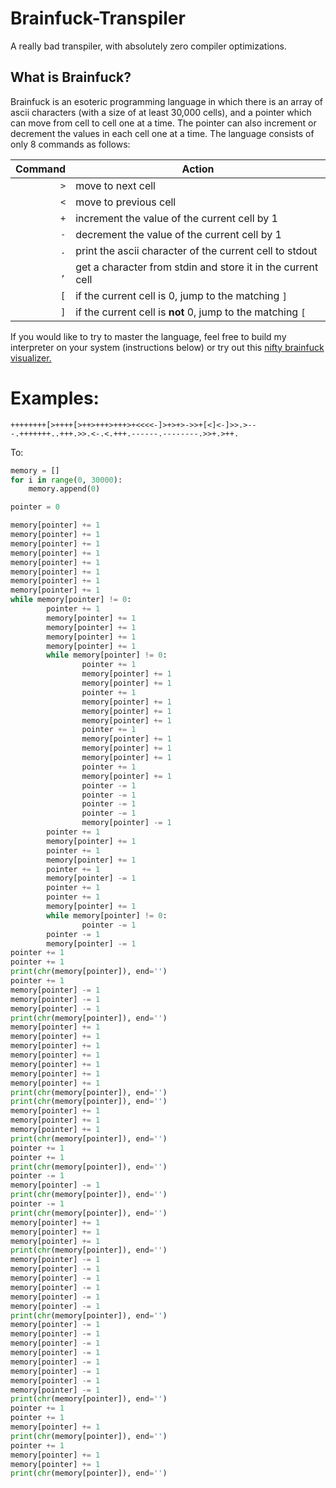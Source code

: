 # Brainfuck-Transpiler
A really bad transpiler, with absolutely zero compiler optimizations.

## What is Brainfuck?

Brainfuck is an esoteric programming language in which there is an array of ascii
characters (with a size of at least 30,000 cells), and a pointer which can move
from cell to cell one at a time. The pointer can also increment or decrement the values in each cell
one at a time. The language consists of only 8 commands as follows:

Command | Action
-------:|---
``>``   | move to next cell
``<``   | move to previous cell
``+``   | increment the value of the current cell by 1
``-``   | decrement the value of the current cell by 1
``.``   | print the ascii character of the current cell to stdout
``,``   | get a character from stdin and store it in the current cell
``[``   | if the current cell is 0, jump to the matching ``]``
``]``   | if the current cell is **not** 0, jump to the matching ``[``

If you would like to try to master the language, feel free to build my interpreter on
your system (instructions below)
or try out this [nifty brainfuck visualizer.](http://fatiherikli.github.io/brainfuck-visualizer/)

# Examples:
```bf
++++++++[>++++[>++>+++>+++>+<<<<-]>+>+>->>+[<]<-]>>.>---.+++++++..+++.>>.<-.<.+++.------.--------.>>+.>++.
```

To:

```python
memory = []
for i in range(0, 30000):
    memory.append(0)

pointer = 0

memory[pointer] += 1
memory[pointer] += 1
memory[pointer] += 1
memory[pointer] += 1
memory[pointer] += 1
memory[pointer] += 1
memory[pointer] += 1
memory[pointer] += 1
while memory[pointer] != 0:
        pointer += 1
        memory[pointer] += 1
        memory[pointer] += 1
        memory[pointer] += 1
        memory[pointer] += 1
        while memory[pointer] != 0:
                pointer += 1
                memory[pointer] += 1
                memory[pointer] += 1
                pointer += 1
                memory[pointer] += 1
                memory[pointer] += 1
                memory[pointer] += 1
                pointer += 1
                memory[pointer] += 1
                memory[pointer] += 1
                memory[pointer] += 1
                pointer += 1
                memory[pointer] += 1
                pointer -= 1
                pointer -= 1
                pointer -= 1
                pointer -= 1
                memory[pointer] -= 1
        pointer += 1
        memory[pointer] += 1
        pointer += 1
        memory[pointer] += 1
        pointer += 1
        memory[pointer] -= 1
        pointer += 1
        pointer += 1
        memory[pointer] += 1
        while memory[pointer] != 0:
                pointer -= 1
        pointer -= 1
        memory[pointer] -= 1
pointer += 1
pointer += 1
print(chr(memory[pointer]), end='')
pointer += 1
memory[pointer] -= 1
memory[pointer] -= 1
memory[pointer] -= 1
print(chr(memory[pointer]), end='')
memory[pointer] += 1
memory[pointer] += 1
memory[pointer] += 1
memory[pointer] += 1
memory[pointer] += 1
memory[pointer] += 1
memory[pointer] += 1
print(chr(memory[pointer]), end='')
print(chr(memory[pointer]), end='')
memory[pointer] += 1
memory[pointer] += 1
memory[pointer] += 1
print(chr(memory[pointer]), end='')
pointer += 1
pointer += 1
print(chr(memory[pointer]), end='')
pointer -= 1
memory[pointer] -= 1
print(chr(memory[pointer]), end='')
pointer -= 1
print(chr(memory[pointer]), end='')
memory[pointer] += 1
memory[pointer] += 1
memory[pointer] += 1
print(chr(memory[pointer]), end='')
memory[pointer] -= 1
memory[pointer] -= 1
memory[pointer] -= 1
memory[pointer] -= 1
memory[pointer] -= 1
memory[pointer] -= 1
print(chr(memory[pointer]), end='')
memory[pointer] -= 1
memory[pointer] -= 1
memory[pointer] -= 1
memory[pointer] -= 1
memory[pointer] -= 1
memory[pointer] -= 1
memory[pointer] -= 1
memory[pointer] -= 1
print(chr(memory[pointer]), end='')
pointer += 1
pointer += 1
memory[pointer] += 1
print(chr(memory[pointer]), end='')
pointer += 1
memory[pointer] += 1
memory[pointer] += 1
print(chr(memory[pointer]), end='')
```
